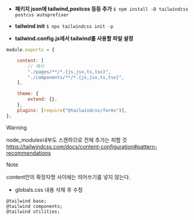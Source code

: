 - **패키지 json에 tailwind,postcss 등등 추가**
`$ npm install -D tailwindcss postcss autoprefixer`

- **tailwind init**
`$ npx tailwindcss init -p`

- **tailwind.config.js에서 tailwind를 사용할 파일 설정**

```jsx
module.exports = {

	content: [
		// 예시
		"./pages/**/*.{js,jsx,ts,tsx}",
		"./components/**/*.{js,jsx,ts,tsx}",
	],

	theme: {
		extend: {},
	},
	plugins: [require("@tailwindcss/forms")],
};
```

> [!warning] 
> node_modules내부도 스캔하므로 전체 추가는 피할 것
> https://tailwindcss.com/docs/content-configuration#pattern-recommendations

> [!note]
> content안의 확장자명 사이에는 띄어쓰기를 넣지 않는다.

- globals.css 내용 삭제 후 수정
```
@tailwind base;
@tailwind components;
@tailwind utilities;
```